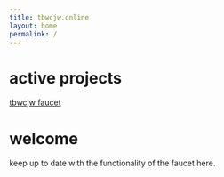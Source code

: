 ```yaml
---
title: tbwcjw.online
layout: home
permalink: /
---
```


# active projects
[tbwcjw faucet](https://faucet.tbwcjw.online/)

# welcome
keep up to date with the functionality of the faucet here.